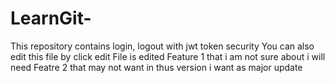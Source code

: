 # LearnGit-
This repository contains login, logout with jwt token security
You can also edit this file by click edit 
File is edited
Feature 1 that i am not sure about i will need
Featre 2 that may not want in thus version i want as major update
